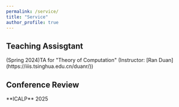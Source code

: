```yaml
---
permalink: /service/
title: "Service"
author_profile: true
---
```



<h2>Teaching Assisgtant</h2>
(Spring 2024)TA for "Theory of Computation" (Instructor: [Ran Duan](https://iiis.tsinghua.edu.cn/duanr/))

<h2>Conference Review</h2>
**ICALP** 2025


